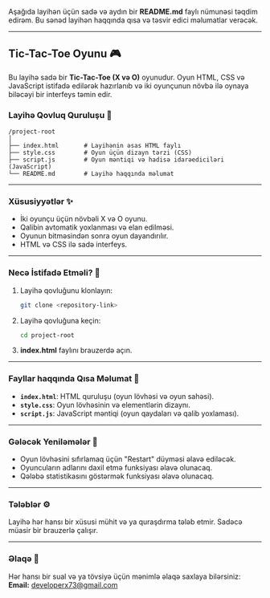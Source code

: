Aşağıda layihən üçün sadə və aydın bir **README.md** faylı nümunəsi təqdim edirəm. Bu sənəd layihən haqqında qısa və təsvir edici məlumatlar verəcək.

---

## **Tic-Tac-Toe Oyunu** 🎮

Bu layihə sadə bir **Tic-Tac-Toe (X və O)** oyunudur. Oyun HTML, CSS və JavaScript istifadə edilərək hazırlanıb və iki oyunçunun növbə ilə oynaya biləcəyi bir interfeys təmin edir.

### **Layihə Qovluq Quruluşu** 📂
```
/project-root
│
├── index.html       # Layihənin əsas HTML faylı
├── style.css        # Oyun üçün dizayn tərzi (CSS)
├── script.js        # Oyun məntiqi və hadisə idarəediciləri (JavaScript)
└── README.md        # Layihə haqqında məlumat
```

---

### **Xüsusiyyətlər** ✨
- İki oyunçu üçün növbəli X və O oyunu.
- Qalibin avtomatik yoxlanması və elan edilməsi.
- Oyunun bitməsindən sonra oyun dayandırılır.
- HTML və CSS ilə sadə interfeys.

---

### **Necə İstifadə Etməli?** 🚀
1. Layihə qovluğunu klonlayın:
   ```bash
   git clone <repository-link>
   ```
2. Layihə qovluğuna keçin:
   ```bash
   cd project-root
   ```
3. **index.html** faylını brauzerdə açın.

---

### **Fayllar haqqında Qısa Məlumat** 📝
- **`index.html`**: HTML quruluşu (oyun lövhəsi və oyun sahəsi).
- **`style.css`**: Oyun lövhəsinin və elementlərin dizaynı.
- **`script.js`**: JavaScript məntiqi (oyun qaydaları və qalib yoxlaması).

---

### **Gələcək Yeniləmələr** 🔧
- Oyun lövhəsini sıfırlamaq üçün "Restart" düyməsi əlavə ediləcək.
- Oyuncuların adlarını daxil etmə funksiyası əlavə olunacaq.
- Qələbə statistikasını göstərmək funksiyası əlavə olunacaq.

---

### **Tələblər** ⚙️
Layihə hər hansı bir xüsusi mühit və ya quraşdırma tələb etmir. Sadəcə müasir bir brauzerlə çalışır.

---

### **Əlaqə** 📧
Hər hansı bir sual və ya tövsiyə üçün mənimlə əlaqə saxlaya bilərsiniz:  
**Email:** developerx73@gmail.com



